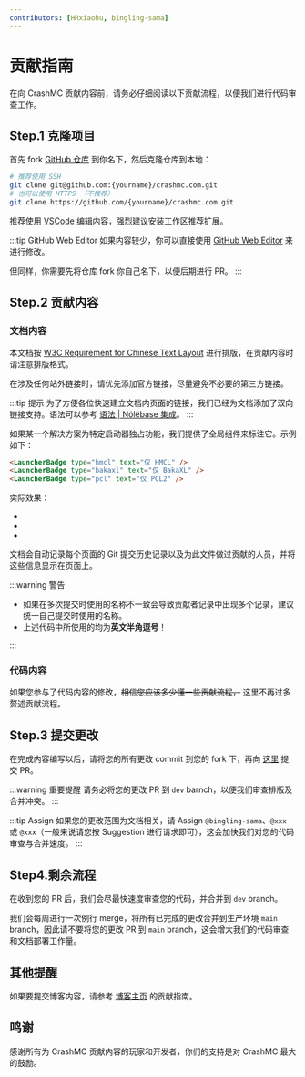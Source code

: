 ```yaml
---
contributors: [HRxiaohu, bingling-sama]
---
```


# 贡献指南

在向 CrashMC 贡献内容前，请务必仔细阅读以下贡献流程，以便我们进行代码审查工作。

## Step.1 克隆项目

首先 fork [GitHub 仓库](https://github.com/GlobeMC/crashmc.com) 到你名下，然后克隆仓库到本地：

```bash
# 推荐使用 SSH
git clone git@github.com:{yourname}/crashmc.com.git
# 也可以使用 HTTPS （不推荐）
git clone https://github.com/{yourname}/crashmc.com.git 
```

推荐使用 [VSCode](https://code.visualstudio.com/) 编辑内容，强烈建议安装工作区推荐扩展。

:::tip GitHub Web Editor
如果内容较少，你可以直接使用 [GitHub Web Editor](https://github.dev) 来进行修改。

但同样，你需要先将仓库 fork 你自己名下，以便后期进行 PR。
:::

## Step.2 贡献内容

### 文档内容

本文档按 [W3C Requirement for Chinese Text Layout](https://www.w3.org/International/clreq/) 进行排版，在贡献内容时请注意排版格式。

在涉及任何站外链接时，请优先添加官方链接，尽量避免不必要的第三方链接。

:::tip 提示
为了方便各位快速建立文档内页面的链接，我们已经为文档添加了双向链接支持。语法可以参考 [语法 | Nólëbase 集成](https://nolebase-integrations.ayaka.io/pages/zh-CN/integrations/markdown-it-bi-directional-links/syntax.html)。
:::

如果某一个解决方案为特定启动器独占功能，我们提供了全局组件来标注它。示例如下：

```markdown
<LauncherBadge type="hmcl" text="仅 HMCL" />
<LauncherBadge type="bakaxl" text="仅 BakaXL" />
<LauncherBadge type="pcl" text="仅 PCL2" />
```

实际效果：

- <LauncherBadge type="hmcl" text="仅 HMCL" />
- <LauncherBadge type="bakaxl" text="仅 BakaXL" />
- <LauncherBadge type="pcl" text="仅 PCL2" />

文档会自动记录每个页面的 Git 提交历史记录以及为此文件做过贡献的人员，并将这些信息显示在页面上。

:::warning 警告

- 如果在多次提交时使用的名称不一致会导致贡献者记录中出现多个记录，建议统一自己提交时使用的名称。
- 上述代码中所使用的均为**英文半角逗号**！

:::

### 代码内容

如果您参与了代码内容的修改，~~相信您应该多少懂一些贡献流程，~~ 这里不再过多赘述贡献流程。

## Step.3 提交更改

在完成内容编写以后，请将您的所有更改 commit 到您的 fork 下，再向 [这里](https://github.com/GlobeMC/crashmc.com/tree/dev) 提交 PR。

:::warning 重要提醒
请务必将您的更改 PR 到 `dev` barnch，以便我们审查排版及合并冲突。
:::

:::tip Assign
如果您的更改范围为文档相关，请 Assign `@bingling-sama`、`@xxx` 或 `@xxx`（一般来说请您按 Suggestion 进行请求即可），这会加快我们对您的代码审查与合并速度。
:::

## Step4.剩余流程

在收到您的 PR 后，我们会尽最快速度审查您的代码，并合并到 `dev` branch。

我们会每周进行一次例行 merge，将所有已完成的更改合并到生产环境 `main` branch，因此请不要将您的更改 PR 到 `main` branch，这会增大我们的代码审查和文档部署工作量。

## 其他提醒

如果要提交博客内容，请参考 [博客主页](https://crashmc.com/blog/) 的贡献指南。

## 鸣谢

感谢所有为 CrashMC 贡献内容的玩家和开发者，你们的支持是对 CrashMC 最大的鼓励。
